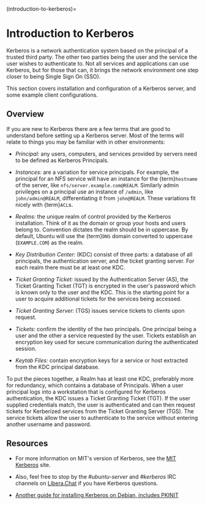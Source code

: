 (introduction-to-kerberos)=
# Introduction to Kerberos


Kerberos is a network authentication system based on the principal of a trusted third party. The other two parties being the user and the service the user wishes to authenticate to. Not all services and applications can use Kerberos, but for those that can, it brings the network environment one step closer to being Single Sign On (SSO).

This section covers installation and configuration of a Kerberos server, and some example client configurations.

## Overview

If you are new to Kerberos there are a few terms that are good to understand before setting up a Kerberos server. Most of the terms will relate to things you may be familiar with in other environments:

  - *Principal:* any users, computers, and services provided by servers need to be defined as Kerberos Principals.

  - *Instances:* are a variation for service principals. For example, the principal for an NFS service will have an instance for the {term}`hostname` of the server, like `nfs/server.example.com@REALM`. Similarly admin privileges on a principal use an instance of `/admin`, like `john/admin@REALM`, differentiating it from `john@REALM`. These variations fit nicely with {term}`ACL`s.

  - *Realms:* the unique realm of control provided by the Kerberos installation. Think of it as the domain or group your hosts and users belong to. Convention dictates the realm should be in uppercase. By default, Ubuntu will use the {term}`DNS` domain converted to uppercase (`EXAMPLE.COM`) as the realm.

  - *Key Distribution Center:* (KDC) consist of three parts: a database of all principals, the authentication server, and the ticket granting server. For each realm there must be at least one KDC.

  - *Ticket Granting Ticket:* issued by the Authentication Server (AS), the Ticket Granting Ticket (TGT) is encrypted in the user's password which is known only to the user and the KDC. This is the starting point for a user to acquire additional tickets for the services being accessed.

  - *Ticket Granting Server:* (TGS) issues service tickets to clients upon request.

  - *Tickets:* confirm the identity of the two principals. One principal being a user and the other a service requested by the user. Tickets establish an encryption key used for secure communication during the authenticated session.

  - *Keytab Files:* contain encryption keys for a service or host extracted from the KDC principal database.

To put the pieces together, a Realm has at least one KDC, preferably more for redundancy, which contains a database of Principals. When a user principal logs into a workstation that is configured for Kerberos authentication, the KDC issues a Ticket Granting Ticket (TGT). If the user supplied credentials match, the user is authenticated and can then request tickets for Kerberized services from the Ticket Granting Server (TGS). The service tickets allow the user to authenticate to the service without entering another username and password.

## Resources

  - For more information on MIT's version of Kerberos, see the [MIT Kerberos](http://web.mit.edu/Kerberos/) site.

  - Also, feel free to stop by the *\#ubuntu-server* and *\#kerberos* IRC channels on [Libera.Chat](https://libera.chat/) if you have Kerberos questions.

 - [Another guide for installing Kerberos on Debian, includes PKINIT](http://techpubs.spinlocksolutions.com/dklar/kerberos.html)
